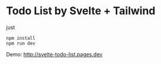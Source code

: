 # Todo List by Svelte + Tailwind

just
```
npm install
npm run dev
```
Demo: http://svelte-todo-list.pages.dev